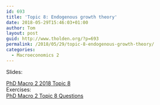 ```yaml
---
id: 693
title: 'Topic 8: Endogenous growth theory'
date: 2018-05-29T15:46:03+01:00
author: Tom
layout: post
guid: http://www.tholden.org/?p=693
permalink: /2018/05/29/topic-8-endogenous-growth-theory/
categories:
  - Macroeconomics 2
---
```

Slides:
<div class="PDFcontainer">
<div class="PDFelement"><object data="http://www.tholden.org/wp-content/uploads/2018/05/PhD-Macro-2-2018-Topic-8.pdf" type="application/pdf" width="100%" height="100%"><a href="http://www.tholden.org/wp-content/uploads/2018/05/PhD-Macro-2-2018-Topic-8.pdf">PhD Macro 2 2018 Topic 8</a></object></div>
</div>
Exercises:
<div class="PDFcontainer">
<div class="PDFelement"><object data="http://www.tholden.org/wp-content/uploads/2018/05/PhD-Macro-2-Topic-8-Questions.pdf" type="application/pdf" width="100%" height="100%"><a href="http://www.tholden.org/wp-content/uploads/2018/05/PhD-Macro-2-Topic-8-Questions.pdf">PhD Macro 2 Topic 8 Questions</a></object></div>
</div>

